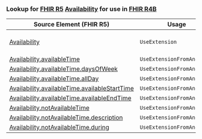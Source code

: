 ### Lookup for [FHIR R5](https://hl7.org/fhir/R5/) [Availability](https://hl7.org/fhir/R5/Availability.html) for use in [FHIR R4B](https://hl7.org/fhir/R4B/)

| Source Element (FHIR R5) | Usage | Target |
| -------------- | ----- | ------ |
| [Availability](https://hl7.org/fhir/R5/Availability.html#resource) | `UseExtension` | [http://hl7.org/fhir/5.0/StructureDefinition/extension-Availability](StructureDefinition-ext-R5-Availability.html) |
| [Availability.availableTime](https://hl7.org/fhir/R5/Availability.html#resource) | `UseExtensionFromAncestor` | - |
| [Availability.availableTime.daysOfWeek](https://hl7.org/fhir/R5/Availability.html#resource) | `UseExtensionFromAncestor` | - |
| [Availability.availableTime.allDay](https://hl7.org/fhir/R5/Availability.html#resource) | `UseExtensionFromAncestor` | - |
| [Availability.availableTime.availableStartTime](https://hl7.org/fhir/R5/Availability.html#resource) | `UseExtensionFromAncestor` | - |
| [Availability.availableTime.availableEndTime](https://hl7.org/fhir/R5/Availability.html#resource) | `UseExtensionFromAncestor` | - |
| [Availability.notAvailableTime](https://hl7.org/fhir/R5/Availability.html#resource) | `UseExtensionFromAncestor` | - |
| [Availability.notAvailableTime.description](https://hl7.org/fhir/R5/Availability.html#resource) | `UseExtensionFromAncestor` | - |
| [Availability.notAvailableTime.during](https://hl7.org/fhir/R5/Availability.html#resource) | `UseExtensionFromAncestor` | - |
